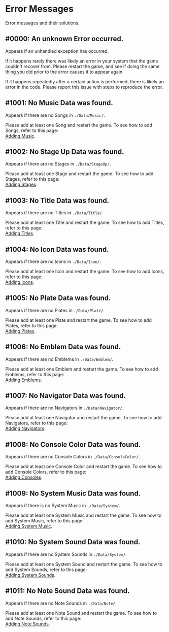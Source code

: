 # Error Messages

Error messages and their solutions.

## #0000: An unknown Error occurred.
Appears if an unhandled exception has occurred.

If it happens rarely there was likely an error in your system that the game couldn't recover from.
Please restart the game, and see if doing the same thing you did prior to the error causes it to appear again.

If it happens repeatedly after a certain action is performed, there is likely an error in the code.
Please report this issue with steps to reproduce the error.

## #1001: No Music Data was found.
Appears if there are no Songs in `./Data/Music/`.  

Please add at least one Song and restart the game. To see how to add Songs, refer to this page:  
[Adding Music](music.md).

## #1002: No Stage Up Data was found.
Appears if there are no Stages in `./Data/StageUp/`.  

Please add at least one Stage and restart the game. To see how to add Stages, refer to this page:  
[Adding Stages](stage_up.md).

## #1003: No Title Data was found.
Appears if there are no Titles in `./Data/Title/`.  

Please add at least one Title and restart the game. To see how to add Titles, refer to this page:  
[Adding Titles](title.md).

## #1004: No Icon Data was found.
Appears if there are no Icons in `./Data/Icon/`.  

Please add at least one Icon and restart the game. To see how to add Icons, refer to this page:  
[Adding Icons](icon.md).

## #1005: No Plate Data was found.
Appears if there are no Plates in `./Data/Plate/`.  

Please add at least one Plate and restart the game. To see how to add Plates, refer to this page:  
[Adding Plates](plate.md).

## #1006: No Emblem Data was found.
Appears if there are no Emblems in `./Data/Emblem/`.  

Please add at least one Emblem and restart the game. To see how to add Emblems, refer to this page:  
[Adding Emblems](emblem.md).

## #1007: No Navigator Data was found.
Appears if there are no Navigators in `./Data/Navigator/`.  

Please add at least one Navigator and restart the game. To see how to add Navigators, refer to this page:  
[Adding Navigators](navigator.md).

## #1008: No Console Color Data was found.
Appears if there are no Console Colors in `./Data/ConsoleColor/`.  

Please add at least one Console Color and restart the game. To see how to add Console Colors, refer to this page:  
[Adding Consoles](console_color.md).

## #1009: No System Music Data was found.
Appears if there is no System Music in `./Data/System/`.  

Please add at least one System Music and restart the game. To see how to add System Music, refer to this page:  
[Adding System Music](system_music.md).

## #1010: No System Sound Data was found.
Appears if there are no System Sounds in `./Data/System/`.  

Please add at least one System Sound and restart the game. To see how to add System Sounds, refer to this page:  
[Adding System Sounds](system_sound.md).

## #1011: No Note Sound Data was found.
Appears if there are no Note Sounds in `./Data/Note/`.  

Please add at least one Note Sound and restart the game. To see how to add Note Sounds, refer to this page:  
[Adding Note Sounds](note_sound.md).
